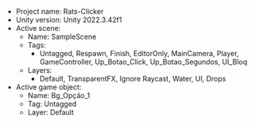 <!-- UNITY CODE ASSIST INSTRUCTIONS START -->
- Project name: Rats-Clicker
- Unity version: Unity 2022.3.42f1
- Active scene:
  - Name: SampleScene
  - Tags:
    - Untagged, Respawn, Finish, EditorOnly, MainCamera, Player, GameController, Up_Botao_Click, Up_Botao_Segundos, UI_Bloq
  - Layers:
    - Default, TransparentFX, Ignore Raycast, Water, UI, Drops
- Active game object:
  - Name: Bg_Opção_1
  - Tag: Untagged
  - Layer: Default
<!-- UNITY CODE ASSIST INSTRUCTIONS END -->